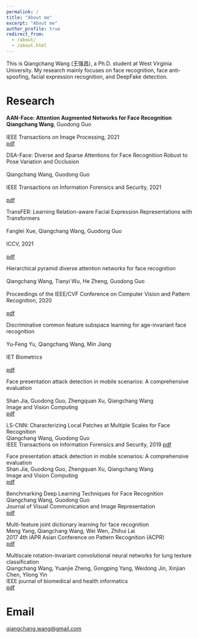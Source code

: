 ```yaml
---
permalink: /
title: "About me"
excerpt: "About me"
author_profile: true
redirect_from: 
  - /about/
  - /about.html
---
```


This is Qiangchang Wang (王强昌), a Ph.D. student at West Virginia University. My research mainly focuses on face recognition, face anti-spoofing, facial expression recognition, and DeepFake detection.

Research
======
**AAN-Face: Attention Augmented Networks for Face Recognition** <br>                                                                                           **Qiangchang Wang**, Guodong Guo<br>                                                                     
IEEE Transactions on Image Processing, 2021<br>
[pdf](https://ieeexplore.ieee.org/abstract/document/9527125)

DSA-Face: Diverse and Sparse Attentions for Face Recognition Robust to Pose Variation and Occlusion<br>                                                           
Qiangchang Wang, Guodong Guo<br>                                                                                                                                   
IEEE Transactions on Information Forensics and Security, 2021<br>                                                                                                 
[pdf](https://ieeexplore.ieee.org/abstract/document/9526849)

TransFER: Learning Relation-aware Facial Expression Representations with Transformers<br>                                                                         
Fanglei Xue, Qiangchang Wang, Guodong Guo<br>                                                                                                                     
ICCV, 2021<br>                                                                                                                         
[pdf](https://arxiv.org/pdf/2108.11116.pdf)

Hierarchical pyramid diverse attention networks for face recognition<br>                                                                                           
Qiangchang Wang, Tianyi Wu, He Zheng, Guodong Guo<br>                                                                                                             
Proceedings of the IEEE/CVF Conference on Computer Vision and Pattern Recognition, 2020<br>                                                                       
[pdf](https://openaccess.thecvf.com/content_CVPR_2020/html/Wang_Hierarchical_Pyramid_Diverse_Attention_Networks_for_Face_Recognition_CVPR_2020_paper.html)

Discriminative common feature subspace learning for age-invariant face recognition<br>                                                                             
Yu-Feng Yu, Qiangchang Wang, Min Jiang<br>                                                                                                                         
IET Biometrics<br>                                                                                                                                                 
[pdf](https://digital-library.theiet.org/content/journals/10.1049/iet-bmt.2019.0104)

Face presentation attack detection in mobile scenarios: A comprehensive evaluation<br>                                                                             
Shan Jia, Guodong Guo, Zhengquan Xu, Qiangchang Wang                                                                                                               
Image and Vision Computing                                                                                                                                        
[pdf](https://www.sciencedirect.com/science/article/abs/pii/S0262885619304196)


LS-CNN: Characterizing Local Patches at Multiple Scales for Face Recognition                                                                                       
Qiangchang Wang, Guodong Guo                                                                                                                                       
IEEE Transactions on Information Forensics and Security, 2019
[pdf](https://ieeexplore.ieee.org/abstract/document/8865656)

Face presentation attack detection in mobile scenarios: A comprehensive evaluation                                                                                 
Shan Jia, Guodong Guo, Zhengquan Xu, Qiangchang Wang                                                                                                               
Image and Vision Computing                                                                                                                                        
[pdf](https://www.sciencedirect.com/science/article/abs/pii/S0262885619304196)

Benchmarking Deep Learning Techniques for Face Recognition                                                                                                         
Qiangchang Wang, Guodong Guo                                                                                                                                       
Journal of Visual Communication and Image Representation                                                                                                           
[pdf](https://www.sciencedirect.com/science/article/abs/pii/S1047320319302846)

Multi-feature joint dictionary learning for face recognition                                                                                                       
Meng Yang, Qiangchang Wang, Wei Wen, Zhihui Lai                                                                                                                   
2017 4th IAPR Asian Conference on Pattern Recognition (ACPR)                                                                                                       
[pdf](https://ieeexplore.ieee.org/abstract/document/8575896)

Multiscale rotation-invariant convolutional neural networks for lung texture classification                                                                       
Qiangchang Wang, Yuanjie Zheng, Gongping Yang, Weidong Jin, Xinjian Chen, Yilong Yin                                                                               
IEEE journal of biomedical and health informatics                                                                                                                 
[pdf](https://ieeexplore.ieee.org/abstract/document/7883849)

Email
======
qiangchang.wang@gmail.com

